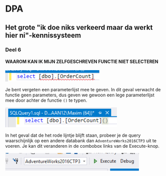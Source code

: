 # DPA

## Het grote "ik doe niks verkeerd maar da werkt hier ni"-kennissysteem

### Deel 6

#### WAAROM KAN IK MIJN ZELFGESCHREVEN FUNCTIE NIET SELECTEREN

![error](afbeeldingen/functionerror.png)

Je bent vergeten een parameterlijst mee te geven. In dit geval verwacht de functie geen parameters, dus geven we gewoon een lege parameterlijst mee door achter de functie `()` te typen.

![error fixed](afbeeldingen/errorfixed.png)

In het geval dat de het rode lijntje blijft staan, probeer je de query waarschijnlijk op een andere databank dan `AdventureWorks2016CTP3` uit te voeren. Je kan dit veranderen in de combobox links van de Execute-knop.

![selecteer database](afbeeldingen/selectadvw.png)
